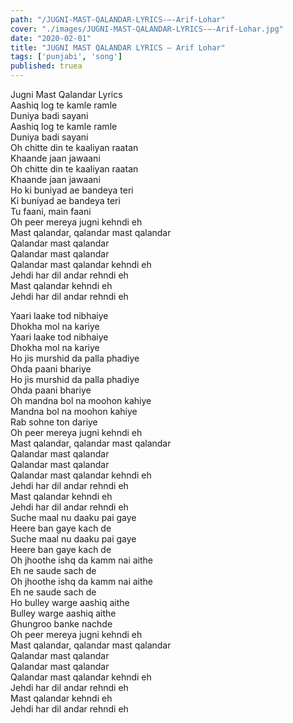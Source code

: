 ```yaml
---
path: "/JUGNI-MAST-QALANDAR-LYRICS-–-Arif-Lohar"
cover: "./images/JUGNI-MAST-QALANDAR-LYRICS-–-Arif-Lohar.jpg"
date: "2020-02-01"
title: "JUGNI MAST QALANDAR LYRICS – Arif Lohar"
tags: ['punjabi', 'song']
published: truea
---
```

  
Jugni Mast Qalandar Lyrics  
Aashiq log te kamle ramle  
Duniya badi sayani  
Aashiq log te kamle ramle  
Duniya badi sayani  
Oh chitte din te kaaliyan raatan  
Khaande jaan jawaani  
Oh chitte din te kaaliyan raatan  
Khaande jaan jawaani  
Ho ki buniyad ae bandeya teri  
Ki buniyad ae bandeya teri  
Tu faani, main faani  
Oh peer mereya jugni kehndi eh  
Mast qalandar, qalandar mast qalandar  
Qalandar mast qalandar  
Qalandar mast qalandar  
Qalandar mast qalandar kehndi eh  
Jehdi har dil andar rehndi eh  
Mast qalandar kehndi eh  
Jehdi har dil andar rehndi eh  
  
  
  
  
  
  
Yaari laake tod nibhaiye  
Dhokha mol na kariye  
Yaari laake tod nibhaiye  
Dhokha mol na kariye  
Ho jis murshid da palla phadiye  
Ohda paani bhariye  
Ho jis murshid da palla phadiye  
Ohda paani bhariye  
Oh mandna bol na moohon kahiye  
Mandna bol na moohon kahiye  
Rab sohne ton dariye  
Oh peer mereya jugni kehndi eh  
Mast qalandar, qalandar mast qalandar  
Qalandar mast qalandar  
Qalandar mast qalandar  
Qalandar mast qalandar kehndi eh  
Jehdi har dil andar rehndi eh  
Mast qalandar kehndi eh  
Jehdi har dil andar rehndi eh  
Suche maal nu daaku pai gaye  
Heere ban gaye kach de  
Suche maal nu daaku pai gaye  
Heere ban gaye kach de  
Oh jhoothe ishq da kamm nai aithe  
Eh ne saude sach de  
Oh jhoothe ishq da kamm nai aithe  
Eh ne saude sach de  
Ho bulley warge aashiq aithe  
Bulley warge aashiq aithe  
Ghungroo banke nachde  
Oh peer mereya jugni kehndi eh  
Mast qalandar, qalandar mast qalandar  
Qalandar mast qalandar  
Qalandar mast qalandar  
Qalandar mast qalandar kehndi eh  
Jehdi har dil andar rehndi eh  
Mast qalandar kehndi eh  
Jehdi har dil andar rehndi eh  
